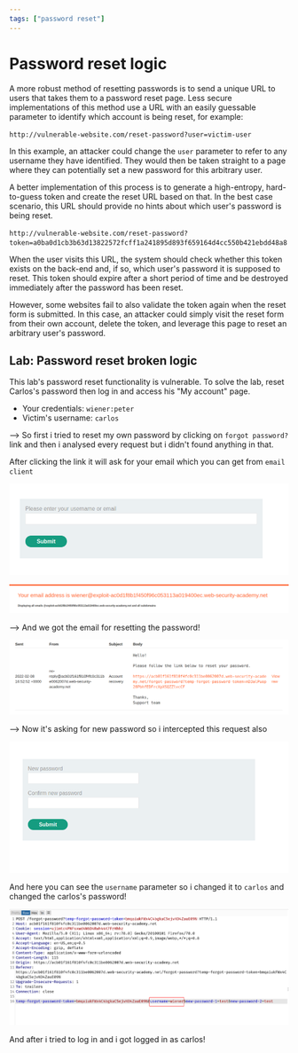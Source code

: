 ```yaml
---
tags: ["password reset"]
---
```


# Password reset logic

A more robust method of resetting passwords is to send a unique URL to users that takes them to a password reset page. Less secure implementations of this method use a URL with an easily guessable parameter to identify which account is being reset, for example:

`http://vulnerable-website.com/reset-password?user=victim-user`

In this example, an attacker could change the `user` parameter to refer to any username they have identified. They would then be taken straight to a page where they can potentially set a new password for this arbitrary user.

A better implementation of this process is to generate a high-entropy, hard-to-guess token and create the reset URL based on that. In the best case scenario, this URL should provide no hints about which user's password is being reset.

`http://vulnerable-website.com/reset-password?token=a0ba0d1cb3b63d13822572fcff1a241895d893f659164d4cc550b421ebdd48a8`

When the user visits this URL, the system should check whether this token exists on the back-end and, if so, which user's password it is supposed to reset. This token should expire after a short period of time and be destroyed immediately after the password has been reset.

However, some websites fail to also validate the token again when the reset form is submitted. In this case, an attacker could simply visit the reset form from their own account, delete the token, and leverage this page to reset an arbitrary user's password.

## Lab: Password reset broken logic

This lab's password reset functionality is vulnerable. To solve the lab, reset Carlos's password then log in and access his "My account" page.

- Your credentials: `wiener:peter`
- Victim's username: `carlos`

--> So first i tried to reset my own password by clicking on `forgot password?` link and then i analysed every request but i didn't found anything in that.

After clicking the link it will ask for your email which you can get from `email client`

![](Attachments/Pastedimage20220208120545.png)

![](Attachments/Pastedimage20220208120453.png)

--> And we got the email for resetting the password!

![](Attachments/Pastedimage20220208120730.png)

--> Now it's asking for new password so i intercepted this request also

![](Attachments/Pastedimage20220208121038.png)

And here you can see the `username` parameter so i changed it to `carlos` and changed the carlos's password!

![](Attachments/Pastedimage20220208121239.png)

And after i tried to log in and i got logged in as carlos!
